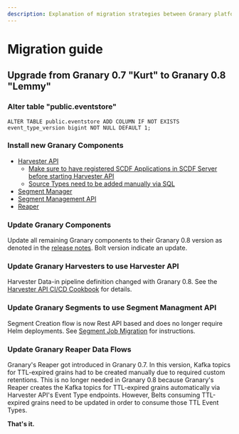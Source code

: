 ```yaml
---
description: Explanation of migration strategies between Granary platform versions.
---
```


# Migration guide

## Upgrade from Granary 0.7 "Kurt" to Granary 0.8 "Lemmy"

### Alter table "public.eventstore"

```text
ALTER TABLE public.eventstore ADD COLUMN IF NOT EXISTS event_type_version bigint NOT NULL DEFAULT 1;
```

### Install new Granary Components

* [Harvester API](../installation/harvester-api.md)
  * [Make sure to have registered SCDF Applications in SCDF Server before starting Harvester API](../../learning-grnry-1/data-in/how-to-run-a-harvester/getting-started.md)
  * [Source Types need to be added manually via SQL](../../learning-grnry-1/data-in/how-to-run-a-harvester/source-types.md#registering-a-new-source-type)
* [Segment Manager](../installation/segment-manager.md)
* [Segment Management API](../installation/segment-creation-api.md)
* [Reaper](../installation/reaper.md)

### Update Granary Components

Update all remaining Granary components to their Granary 0.8 version as denoted in the [release notes](../granary-release-notes/). Bolt version indicate an update.

### Update Granary Harvesters to use Harvester API

Harvester Data-in pipeline definition changed with Granary 0.8. See the [Harvester API CI/CD Cookbook](ci-cd-cookbook.md) for details.

### Update Granary Segments to use Segment Managment API

Segment Creation flow is now Rest API based and does no longer require Helm deployments. See [Segment Job Migration](segment-job-migration.md) for instructions.

### Update Granary Reaper Data Flows

Granary's Reaper got introduced in Granary 0.7. In this version, Kafka topics for TTL-expired grains had to be created manually due to required custom retentions. This is no longer needed in Granary 0.8 because Granary's Reaper creates the Kafka topics for TTL-expired grains automatically via Harvester API's Event Type endpoints. However, Belts consuming TTL-expired grains need to be updated in order to consume those TTL Event Types. 

**That's it.**

